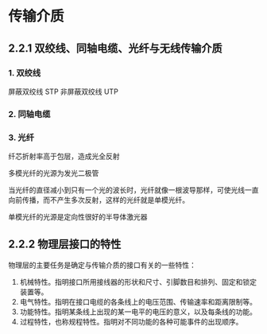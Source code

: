 # 传输介质

## 2.2.1 双绞线、同轴电缆、光纤与无线传输介质

### 1. 双绞线

屏蔽双绞线 STP
非屏蔽双绞线 UTP

### 2. 同轴电缆

### 3. 光纤

纤芯折射率高于包层，造成光全反射

多模光纤的光源为发光二极管

当光纤的直径减小到只有一个光的波长时，光纤就像一根波导那样，可使光线一直向前传播，而不产生多次反射，这样的光纤就是单模光纤。

单模光纤的光源是定向性很好的半导体激光器

## 2.2.2 物理层接口的特性

物理层的主要任务是确定与传输介质的接口有关的一些特性：

1. 机械特性。指明接口所用接线器的形状和尺寸、引脚数目和排列、固定和锁定装置等。
2. 电气特性。指明在接口电缆的各条线上的电压范围、传输速率和距离限制等。
3. 功能特性。指明某条线上出现的某一电平的电压的意义，以及每条线的功能。
4. 过程特性，也称规程特性。指明对不同功能的各种可能事件的出现顺序。
